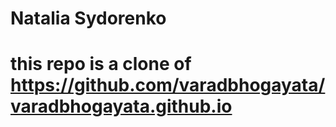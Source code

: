 # Natalia Sydorenko
# this repo is a clone of https://github.com/varadbhogayata/varadbhogayata.github.io
